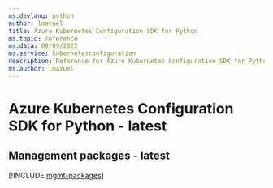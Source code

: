 ```yaml
---
ms.devlang: python
author: lmazuel
title: Azure Kubernetes Configuration SDK for Python
ms.topic: reference
ms.data: 09/09/2022
ms.service: kubernetesconfiguration
description: Reference for Azure Kubernetes Configuration SDK for Python
ms.author: lmazuel
---
```

# Azure Kubernetes Configuration SDK for Python - latest

## Management packages - latest
[!INCLUDE [mgmt-packages](kubernetes-configuration-mgmt-index.md)]
